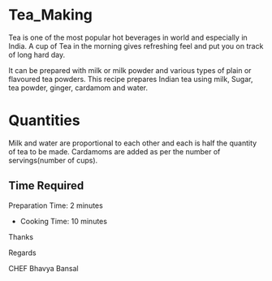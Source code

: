 # Tea_Making
Tea is one of the most popular hot beverages in world and especially in India. A cup of Tea in the morning gives refreshing feel and put you on track of long hard day.

It can be prepared with milk or milk powder and various types of plain or flavoured tea powders. This recipe prepares Indian tea using milk, Sugar, tea powder, ginger, cardamom and water.

# Quantities
Milk and water are proportional to each other and each is half the quantity of tea to be made. Cardamoms are added as per the number of servings(number of cups).

## Time Required
Preparation Time: 2 minutes
* Cooking Time: 10 minutes


Thanks

Regards

CHEF Bhavya Bansal